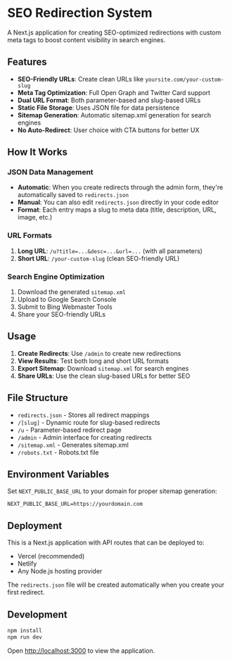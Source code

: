 # SEO Redirection System

A Next.js application for creating SEO-optimized redirections with custom meta tags to boost content visibility in search engines.

## Features

- **SEO-Friendly URLs**: Create clean URLs like `yoursite.com/your-custom-slug`
- **Meta Tag Optimization**: Full Open Graph and Twitter Card support
- **Dual URL Format**: Both parameter-based and slug-based URLs
- **Static File Storage**: Uses JSON file for data persistence
- **Sitemap Generation**: Automatic sitemap.xml generation for search engines
- **No Auto-Redirect**: User choice with CTA buttons for better UX

## How It Works

### JSON Data Management
- **Automatic**: When you create redirects through the admin form, they're automatically saved to `redirects.json`
- **Manual**: You can also edit `redirects.json` directly in your code editor
- **Format**: Each entry maps a slug to meta data (title, description, URL, image, etc.)

### URL Formats
1. **Long URL**: `/u?title=...&desc=...&url=...` (with all parameters)
2. **Short URL**: `/your-custom-slug` (clean SEO-friendly URL)

### Search Engine Optimization
1. Download the generated `sitemap.xml`
2. Upload to Google Search Console
3. Submit to Bing Webmaster Tools
4. Share your SEO-friendly URLs

## Usage

1. **Create Redirects**: Use `/admin` to create new redirections
2. **View Results**: Test both long and short URL formats
3. **Export Sitemap**: Download `sitemap.xml` for search engines
4. **Share URLs**: Use the clean slug-based URLs for better SEO

## File Structure

- `redirects.json` - Stores all redirect mappings
- `/[slug]` - Dynamic route for slug-based redirects
- `/u` - Parameter-based redirect page
- `/admin` - Admin interface for creating redirects
- `/sitemap.xml` - Generates sitemap.xml
- `/robots.txt` - Robots.txt file

## Environment Variables

Set `NEXT_PUBLIC_BASE_URL` to your domain for proper sitemap generation:
```
NEXT_PUBLIC_BASE_URL=https://yourdomain.com
```

## Deployment

This is a Next.js application with API routes that can be deployed to:
- Vercel (recommended)
- Netlify
- Any Node.js hosting provider

The `redirects.json` file will be created automatically when you create your first redirect.

## Development

```bash
npm install
npm run dev
```

Open [http://localhost:3000](http://localhost:3000) to view the application.